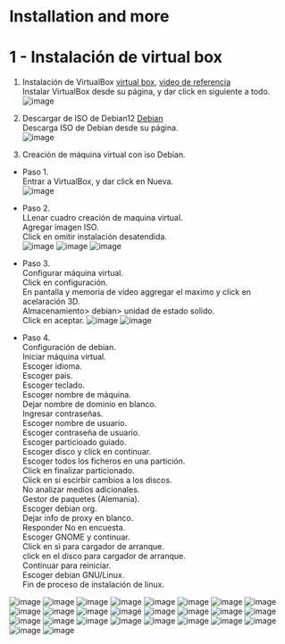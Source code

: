 # Installation and more

# 1 - Instalación de virtual box 

1. Instalación de VirtualBox [virtual box](https://www.virtualbox.org/wiki/Downloads), [video de referencia](https://www.youtube.com/watch?v=UC843sLW3As&ab_channel=FacultadAutodidacta)<br>
Instalar VirtualBox desde su página, y dar click en siguiente a todo.<br>
![image](https://github.com/SmoshCH/Itca2/assets/84145465/9c5b34b9-d101-452d-95fd-90c45a643f79)

2. Descargar de ISO de Debian12 [Debian](https://www.debian.org/index.es.html)<br>
Descarga ISO de Debian desde su página.<br>
![image](https://github.com/SmoshCH/Itca2/assets/84145465/c37c2298-9909-43b6-a158-5a78558f9d74)

3. Creación de máquina virtual con iso Debian.
- Paso 1.<br>
Entrar a VirtualBox, y dar click en Nueva.<br> 
![image](https://github.com/SmoshCH/Itca2/assets/84145465/756c0606-ab19-4666-b79b-283200aa2c87)

- Paso 2.<br>
LLenar cuadro creación de maquina virtual.<br>
Agregar imagen ISO.<br>
Click en omitir instalación desatendida.<br>
![image](https://github.com/SmoshCH/Itca2/assets/84145465/5f6292a0-69ca-4971-8f81-fdc3df6ee582)
![image](https://github.com/SmoshCH/Itca2/assets/84145465/a0a01eb7-eebe-4dbd-92f0-e25d85811a8d)
![image](https://github.com/SmoshCH/Itca2/assets/84145465/46c1c3c9-3a21-4622-8593-d57e830b5da0)


- Paso 3.<br>
Configurar máquina virtual.<br>
Click en configuración.<br>
En pantalla y memoria de vídeo aggregar el maximo y click en acelaración 3D.<br>
Almacenamiento> debian> unidad de estado solido.<br>
Click en aceptar.
![image](https://github.com/SmoshCH/Itca2/assets/84145465/d58142da-38da-445f-a104-a174baf0a63c)
![image](https://github.com/SmoshCH/Itca2/assets/84145465/df3b5df9-3170-4155-ad93-68f417e53921)

- Paso 4.<br>
Configuración de debian.<br>
Iniciar máquina virtual.<br>
Escoger idioma.<br>
Escoger país.<br>
Escoger teclado.<br>
Escoger nombre de máquina.<br>
Dejar nombre de dominio en blanco.<br>
Ingresar contraseñas.<br>
Escoger nombre de usuario.<br>
Escoger contraseña de usuario.<br>
Escoger particioado guiado.<br>
Escoger disco y click en continuar.<br>
Escoger todos los ficheros en una partición.<br>
Click en finalizar particionado.<br>
Click en si escirbir cambios a los discos.<br>
No analizar medios adicionales.<br>
Gestor de paquetes (Alemania).<br>
Escoger debian org.<br>
Dejar info de proxy en blanco.<br>
Responder No en encuesta.<br>
Escoger GNOME y continuar.<br>
Click en si para cargador de arranque.<br>
click en el disco para cargador de arranque.<br>
Continuar para reiniciar.<br>
Escoger debian GNU/Linux.<br>
Fin de proceso de instalación de linux.












![image](https://github.com/SmoshCH/Itca2/assets/84145465/98e296cc-68ba-4576-b173-929c205a9bc3)
![image](https://github.com/SmoshCH/Itca2/assets/84145465/dfd769f7-7a52-4d30-aa57-30281502d0a7)
![image](https://github.com/SmoshCH/Itca2/assets/84145465/f52f6f6a-69f2-4b2e-b442-165984d9eb64)
![image](https://github.com/SmoshCH/Itca2/assets/84145465/bb071ae8-fd50-4ce6-92cb-eb4452981ea5)
![image](https://github.com/SmoshCH/Itca2/assets/84145465/fb5620a5-acc4-4ae7-a2a3-71dd8f481c67)
![image](https://github.com/SmoshCH/Itca2/assets/84145465/babb097b-7c22-4f97-9efb-6ae690853f9f)
![image](https://github.com/SmoshCH/Itca2/assets/84145465/0d00111f-8f39-4c3e-8924-8fa0bddd9dde)
![image](https://github.com/SmoshCH/Itca2/assets/84145465/d7681176-8117-4aad-81b1-f5210098d574)
![image](https://github.com/SmoshCH/Itca2/assets/84145465/581f6c67-1640-4f05-921c-57ab0f12f5d8)
![image](https://github.com/SmoshCH/Itca2/assets/84145465/d0f8db98-fc60-4edf-a897-5610bbe72158)
![image](https://github.com/SmoshCH/Itca2/assets/84145465/ffa73060-b4f3-4090-9926-dd3497dd4461)
![image](https://github.com/SmoshCH/Itca2/assets/84145465/04804712-981b-4405-a7d3-cde43e2c9a03)
![image](https://github.com/SmoshCH/Itca2/assets/84145465/aef2dbf6-fbc7-4b56-9a23-8b85543623fc)
![image](https://github.com/SmoshCH/Itca2/assets/84145465/254904ab-30b9-4df8-8138-e66e5c8e8ccd)
![image](https://github.com/SmoshCH/Itca2/assets/84145465/a8d6f7ed-9584-4a81-aa52-5ea5f3328263)
![image](https://github.com/SmoshCH/Itca2/assets/84145465/04d94595-429c-4067-99f6-d251de114b5b)
![image](https://github.com/SmoshCH/Itca2/assets/84145465/132a1211-bd87-4d15-8114-49b2294d391c)
![image](https://github.com/SmoshCH/Itca2/assets/84145465/f6d4ac57-1b24-4bf2-90ef-4ae2f0e12c14)
![image](https://github.com/SmoshCH/Itca2/assets/84145465/23509ac1-3f4f-4da6-ae0b-a45e15025cbd)
![image](https://github.com/SmoshCH/Itca2/assets/84145465/5ed7a2b4-11ce-4497-89d0-ab7b5f0abf63)
![image](https://github.com/SmoshCH/Itca2/assets/84145465/68c2fb86-2757-44b2-b20b-4cbff5cf96a0)
![image](https://github.com/SmoshCH/Itca2/assets/84145465/8afbd37f-a504-4b4b-af2e-4f93b397a2db)
![image](https://github.com/SmoshCH/Itca2/assets/84145465/995f7ceb-3b74-4680-902b-ed812c96a573)
![image](https://github.com/SmoshCH/Itca2/assets/84145465/345439c1-64fc-421b-86e3-9b3853e367a3)
![image](https://github.com/SmoshCH/Itca2/assets/84145465/4fe4f07d-6807-4646-a4f6-e906b8f5561d)
![image](https://github.com/SmoshCH/Itca2/assets/84145465/b9fe281f-041b-44c7-a348-9ef48c80a133)












